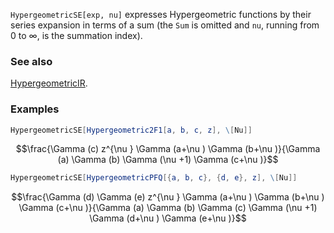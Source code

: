 `HypergeometricSE[exp, nu]` expresses Hypergeometric functions by their series expansion in terms of a sum (the `Sum` is omitted and `nu`, running from $0$ to $\infty$, is the summation index).

### See also

[HypergeometricIR](HypergeometricIR).

### Examples

```mathematica
HypergeometricSE[Hypergeometric2F1[a, b, c, z], \[Nu]]
```

$$\frac{\Gamma (c) z^{\nu } \Gamma (a+\nu ) \Gamma (b+\nu )}{\Gamma (a) \Gamma (b) \Gamma (\nu +1) \Gamma (c+\nu )}$$

```mathematica
HypergeometricSE[HypergeometricPFQ[{a, b, c}, {d, e}, z], \[Nu]]
```

$$\frac{\Gamma (d) \Gamma (e) z^{\nu } \Gamma (a+\nu ) \Gamma (b+\nu ) \Gamma (c+\nu )}{\Gamma (a) \Gamma (b) \Gamma (c) \Gamma (\nu +1) \Gamma (d+\nu ) \Gamma (e+\nu )}$$